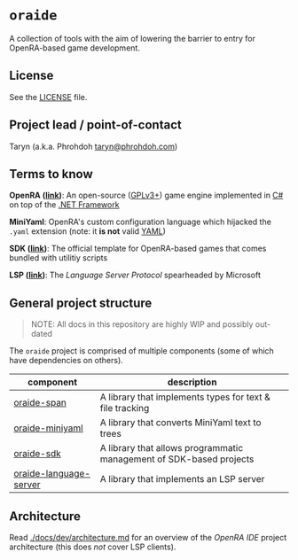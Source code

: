 # `oraide`

A collection of tools with the aim of lowering the barrier to entry for OpenRA-based game development.

## License

See the [LICENSE](./LICENSE) file.

## Project lead / point-of-contact

Taryn (a.k.a. Phrohdoh taryn@phrohdoh.com)

## Terms to know

**OpenRA ([link](https://openra.net))**: An open-source ([GPLv3+](https://www.gnu.org/licenses/quick-guide-gplv3.html)) game engine implemented in [C#](https://docs.microsoft.com/en-us/dotnet/csharp/) on top of the [.NET Framework](https://en.wikipedia.org/wiki/.NET_Framework)

**MiniYaml**: OpenRA's custom configuration language which hijacked the `.yaml` extension (note: it **is not** valid [YAML](https://yaml.org/spec/1.2/spec.html))

**SDK ([link](https://github.com/OpenRA/OpenRAModSDK/))**: The official template for OpenRA-based games that comes bundled with utilitiy scripts

**LSP ([link](https://microsoft.github.io/language-server-protocol/specification))**: The _Language Server Protocol_ spearheaded by Microsoft

## General project structure

> NOTE: All docs in this repository are highly WIP and possibly out-dated

The `oraide` project is comprised of multiple components (some of which have dependencies on others).

| component | description |
|-|-|
| [oraide-span](./components/oraide-span/README.md) | A library that implements types for text &amp; file tracking |
| [oraide-miniyaml](./components/oraide-miniyaml/README.md) | A library that converts MiniYaml text to trees |
| [oraide-sdk](./components/oraide-sdk/README.md) | A library that allows programmatic management of SDK-based projects |
| [oraide-language-server](./components/oraide-language-server/README.md) | A library that implements an LSP server |

## Architecture

Read [./docs/dev/architecture.md](./docs/dev/architecture.md) for an overview of the _OpenRA IDE_ project architecture (this does *not* cover LSP clients).